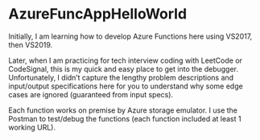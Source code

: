 # AzureFuncAppHelloWorld

Initially, I am learning how to develop Azure Functions here using VS2017, then VS2019. 

Later, when I am practicing for tech interview coding with LeetCode or CodeSignal, this is my quick and easy place to get into the debugger. Unfortunately, I didn’t capture the lengthy problem descriptions and input/output specifications here for you to understand why some edge cases are ignored (guaranteed from input specs).

Each function works on premise by Azure storage emulator. I use the Postman to test/debug the functions (each function included at least 1 working URL).
